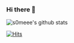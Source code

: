 ### Hi there 👋


![s0meee's github stats](https://github-readme-stats.vercel.app/api?username=s0meee&show_icons=true)

[![Hits](https://hits.seeyoufarm.com/api/count/incr/badge.svg?url=https%3A%2F%2Fgithub.com%2Fs0meee%2Fhit-counter&count_bg=%23D8B8F6&title_bg=%23EEA8F0&icon=reddit.svg&icon_color=%23F3F1F6&title=hits&edge_flat=false)](https://hits.seeyoufarm.com)
